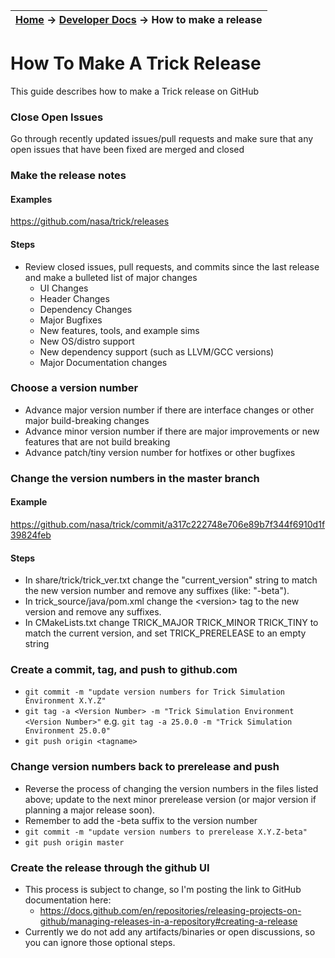 | [Home](/trick) → [Developer Docs](Developer-Docs-Home) → How to make a release |
|------------------------------------------------------------------|

# How To Make A Trick Release
This guide describes how to make a Trick release on GitHub
### Close Open Issues
Go through recently updated issues/pull requests and make sure that any open issues that have been fixed are merged and closed
### Make the release notes
#### Examples
https://github.com/nasa/trick/releases
#### Steps
* Review closed issues, pull requests, and commits since the last release and make a bulleted list of major changes
  * UI Changes
  * Header Changes
  * Dependency Changes
  * Major Bugfixes
  * New features, tools, and example sims
  * New OS/distro support
  * New dependency support (such as LLVM/GCC versions)
  * Major Documentation changes
### Choose a version number
* Advance major version number if there are interface changes or other major build-breaking changes
* Advance minor version number if there are major improvements or new features that are not build breaking
* Advance patch/tiny version number for hotfixes or other bugfixes
### Change the version numbers in the master branch
#### Example
https://github.com/nasa/trick/commit/a317c222748e706e89b7f344f6910d1f39824feb
#### Steps
* In share/trick/trick_ver.txt change the "current_version" string to match the new version number and remove any suffixes (like: "-beta").
* In trick_source/java/pom.xml change the \<version\> tag to the new version and remove any suffixes.
* In CMakeLists.txt change TRICK_MAJOR TRICK_MINOR TRICK_TINY to match the current version, and set TRICK_PRERELEASE to an empty string
### Create a commit, tag, and push to github.com
  * `git commit -m "update version numbers for Trick Simulation Environment X.Y.Z"`
  * `git tag -a <Version Number> -m "Trick Simulation Environment <Version Number>"` e.g. `git tag -a 25.0.0 -m "Trick Simulation Environment 25.0.0"`
  * `git push origin <tagname>`
### Change version numbers back to prerelease and push
  * Reverse the process of changing the version numbers in the files listed above; update to the next minor prerelease version (or major version if planning a major release soon). 
  * Remember to add the -beta suffix to the version number
  * `git commit -m "update version numbers to prerelease X.Y.Z-beta"`
  * `git push origin master`
### Create the release through the github UI
  * This process is subject to change, so I'm posting the link to GitHub documentation here:
    * https://docs.github.com/en/repositories/releasing-projects-on-github/managing-releases-in-a-repository#creating-a-release
  * Currently we do not add any artifacts/binaries or open discussions, so you can ignore those optional steps. 
